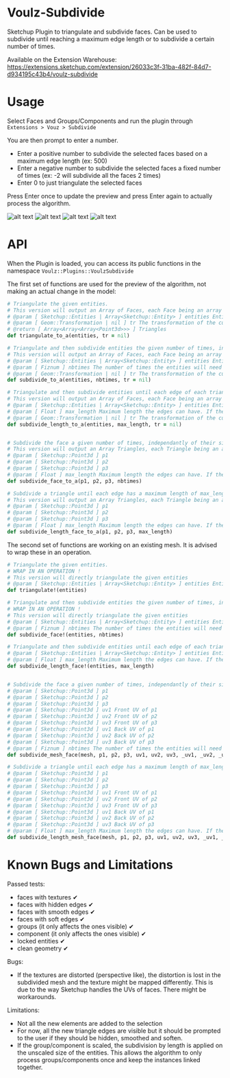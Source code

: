 # Voulz-Subdivide
Sketchup Plugin to triangulate and subdivide faces. Can be used to subdivide until reaching a maximum edge length or to subdivide a certain number of times.

Available on the Extension Warehouse:
https://extensions.sketchup.com/extension/26033c3f-31ba-482f-84d7-d934195c43b4/voulz-subdivide

# Usage
Select Faces and Groups/Components and run the plugin through `Extensions > Vouz > Subdivide`

You are then prompt to enter a number.
- Enter a positive number to subdivide the selected faces based on a maximum edge length (ex: 500)
- Enter a negative number to subdivide the selected faces a fixed number of times (ex: -2 will subdivide all the faces 2 times)
- Enter 0 to just triangulate the selected faces

Press Enter once to update the preview and press Enter again to actually process the algorithm.

![alt text](imgs/Menu.jpg)
![alt text](imgs/Triangulate.jpg)
![alt text](imgs/Subdivide.jpg)
![alt text](imgs/Subdivide-Length.jpg)

# API
When the Plugin is loaded, you can access its public functions in the namespace `Voulz::Plugins::VoulzSubdivide`

The first set of functions are used for the preview of the algorithm, not making an actual change in the model:
```ruby
# Triangulate the given entities.
# This version will output an Array of Faces, each Face being an array of Triangles, each Triangle being an array of Point3d
# @param [ Sketchup::Entities | Array<Sketchup::Entity> ] entities Entities to be triangulated and subdivided
# @param [ Geom::Transformation | nil ] tr The transformation of the current entities
# @return [ Array<Array<Array<Point3d>>> ] Triangles
def triangulate_to_a(entities, tr = nil)

# Triangulate and then subdivide entities the given number of times, independantly of their size
# This version will output an Array of Faces, each Face being an array of Triangles, each Triangle being an array of Point3d
# @param [ Sketchup::Entities | Array<Sketchup::Entity> ] entities Entities to be triangulated and subdivided
# @param [ Fiznum ] nbtimes The number of times the entities will need to be subdivided
# @param [ Geom::Transformation | nil ] tr The transformation of the current entities
def subdivide_to_a(entities, nbtimes, tr = nil)

# Triangulate and then subdivide entities until each edge of each triangle has a maximum length of max_length.
# This version will output an Array of Faces, each Face being an array of Triangles, each Triangle being an array of Point3d
# @param [ Sketchup::Entities | Array<Sketchup::Entity> ] entities Entities to be triangulated and subdivided
# @param [ Float ] max_length Maximum length the edges can have. If they have less, the triangle will be subdivided
# @param [ Geom::Transformation | nil ] tr The transformation of the current entities
def subdivide_length_to_a(entities, max_length, tr = nil)


# Subdivide the face a given number of times, independantly of their size
# This version will output an Array Triangles, each Triangle being an array of Point3d
# @param [ Sketchup::Point3d ] p1
# @param [ Sketchup::Point3d ] p2
# @param [ Sketchup::Point3d ] p3
# @param [ Float ] max_length Maximum length the edges can have. If they have less, the triangle will be subdivided
def subdivide_face_to_a(p1, p2, p3, nbtimes)

# Subdivide a triangle until each edge has a maximum length of max_length.
# This version will output an Array Triangles, each Triangle being an array of Point3d
# @param [ Sketchup::Point3d ] p1
# @param [ Sketchup::Point3d ] p2
# @param [ Sketchup::Point3d ] p3
# @param [ Float ] max_length Maximum length the edges can have. If they have less, the triangle will be subdivided
def subdivide_length_face_to_a(p1, p2, p3, max_length)
```

The second set of functions are working on an existing mesh. It is advised to wrap these in an operation.
```ruby
# Triangulate the given entities.
# WRAP IN AN OPERATION !
# This version will directly triangulate the given entities
# @param [ Sketchup::Entities | Array<Sketchup::Entity> ] entities Entities to be triangulated and subdivided
def triangulate!(entities)

# Triangulate and then subdivide entities the given number of times, independantly of their size
# WRAP IN AN OPERATION !
# This version will directly triangulate the given entities
# @param [ Sketchup::Entities | Array<Sketchup::Entity> ] entities Entities to be triangulated and subdivided
# @param [ Fiznum ] nbtimes The number of times the entities will need to be subdivided
def subdivide_face!(entities, nbtimes)

# Triangulate and then subdivide entities until each edge of each triangle has a maximum length of max_length.
# @param [ Sketchup::Entities | Array<Sketchup::Entity> ] entities Entities to be triangulated and subdivided
# @param [ Float ] max_length Maximum length the edges can have. If they have less, the triangle will be subdivided
def subdivide_length_face!(entities, max_length)


# Subdivide the face a given number of times, independantly of their size
# @param [ Sketchup::Point3d ] p1
# @param [ Sketchup::Point3d ] p2
# @param [ Sketchup::Point3d ] p3
# @param [ Sketchup::Point3d ] uv1 Front UV of p1
# @param [ Sketchup::Point3d ] uv2 Front UV of p2
# @param [ Sketchup::Point3d ] uv3 Front UV of p3
# @param [ Sketchup::Point3d ] uv1 Back UV of p1
# @param [ Sketchup::Point3d ] uv2 Back UV of p2
# @param [ Sketchup::Point3d ] uv3 Back UV of p3
# @param [ Fiznum ] nbtimes The number of times the entities will need to be subdivided
def subdivide_mesh_face(mesh, p1, p2, p3, uv1, uv2, uv3, _uv1, _uv2, _uv3, nbtimes)

# Subdivide a triangle until each edge has a maximum length of max_length.
# @param [ Sketchup::Point3d ] p1
# @param [ Sketchup::Point3d ] p2
# @param [ Sketchup::Point3d ] p3
# @param [ Sketchup::Point3d ] uv1 Front UV of p1
# @param [ Sketchup::Point3d ] uv2 Front UV of p2
# @param [ Sketchup::Point3d ] uv3 Front UV of p3
# @param [ Sketchup::Point3d ] uv1 Back UV of p1
# @param [ Sketchup::Point3d ] uv2 Back UV of p2
# @param [ Sketchup::Point3d ] uv3 Back UV of p3
# @param [ Float ] max_length Maximum length the edges can have. If they have less, the triangle will be subdivided
def subdivide_length_mesh_face(mesh, p1, p2, p3, uv1, uv2, uv3, _uv1, _uv2, _uv3, max_length)
```
# Known Bugs and Limitations

Passed tests:
- faces with textures ✔
- faces with hidden edges ✔
- faces with smooth edges ✔
- faces with soft edges ✔
- groups (it only affects the ones visible) ✔
- component (it only affects the ones visible) ✔
- locked entities ✔
- clean geometry ✔

Bugs:
- If the textures are distorted (perspective like), the distortion is lost in the subdivided mesh and the texture might be mapped differently. This is due to the way Sketchup handles the UVs of faces. There might be workarounds.

Limitations:
- Not all the new elements are added to the selection
- For now, all the new triangle edges are visible but it should be prompted to the user if they should be hidden, smoothed and soften.
- If the group/component is scaled, the subdivision by length is applied on the unscaled size of the entities. This allows the algorithm to only process groups/components once and keep the instances linked together.
